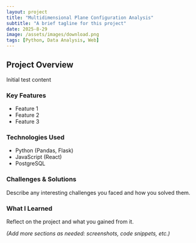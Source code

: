 ```yaml
---
layout: project
title: "Multidimensional Plane Configuration Analysis"
subtitle: "A brief tagline for this project"
date: 2025-8-29
image: /assets/images/download.png
tags: [Python, Data Analysis, Web]
---
```


## Project Overview
Initial test content

### Key Features
*   Feature 1
*   Feature 2
*   Feature 3

### Technologies Used
*   Python (Pandas, Flask)
*   JavaScript (React)
*   PostgreSQL

### Challenges & Solutions
Describe any interesting challenges you faced and how you solved them.

### What I Learned
Reflect on the project and what you gained from it.

*(Add more sections as needed: screenshots, code snippets, etc.)*